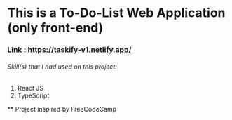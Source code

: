 # This is a To-Do-List Web Application (only front-end)

### Link : https://taskify-v1.netlify.app/

###### Skill(s) that I had used on this project:

1. React JS
2. TypeScript

** Project inspired by FreeCodeCamp
